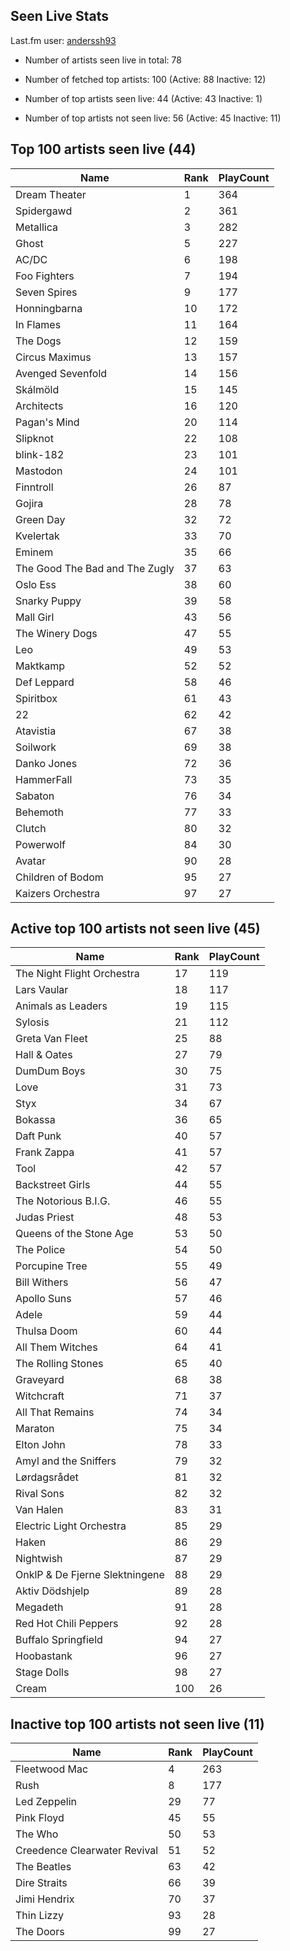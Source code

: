 ## Seen Live Stats

Last.fm user: [anderssh93](https://www.last.fm/user/anderssh93)

- Number of artists seen live in total: 78

- Number of fetched top artists: 100 (Active: 88 Inactive: 12)

- Number of top artists seen live: 44 (Active: 43 Inactive: 1)

- Number of top artists not seen live: 56 (Active: 45 Inactive: 11)

## Top 100 artists seen live (44)

Name                           | Rank | PlayCount
------------------------------ | ---- | ---------
Dream Theater                  | 1    | 364      
Spidergawd                     | 2    | 361      
Metallica                      | 3    | 282      
Ghost                          | 5    | 227      
AC/DC                          | 6    | 198      
Foo Fighters                   | 7    | 194      
Seven Spires                   | 9    | 177      
Honningbarna                   | 10   | 172      
In Flames                      | 11   | 164      
The Dogs                       | 12   | 159      
Circus Maximus                 | 13   | 157      
Avenged Sevenfold              | 14   | 156      
Skálmöld                       | 15   | 145      
Architects                     | 16   | 120      
Pagan's Mind                   | 20   | 114      
Slipknot                       | 22   | 108      
blink-182                      | 23   | 101      
Mastodon                       | 24   | 101      
Finntroll                      | 26   | 87       
Gojira                         | 28   | 78       
Green Day                      | 32   | 72       
Kvelertak                      | 33   | 70       
Eminem                         | 35   | 66       
The Good The Bad and The Zugly | 37   | 63       
Oslo Ess                       | 38   | 60       
Snarky Puppy                   | 39   | 58       
Mall Girl                      | 43   | 56       
The Winery Dogs                | 47   | 55       
Leo                            | 49   | 53       
Maktkamp                       | 52   | 52       
Def Leppard                    | 58   | 46       
Spiritbox                      | 61   | 43       
22                             | 62   | 42       
Atavistia                      | 67   | 38       
Soilwork                       | 69   | 38       
Danko Jones                    | 72   | 36       
HammerFall                     | 73   | 35       
Sabaton                        | 76   | 34       
Behemoth                       | 77   | 33       
Clutch                         | 80   | 32       
Powerwolf                      | 84   | 30       
Avatar                         | 90   | 28       
Children of Bodom              | 95   | 27       
Kaizers Orchestra              | 97   | 27       

## Active top 100 artists not seen live (45)

Name                           | Rank | PlayCount
------------------------------ | ---- | ---------
The Night Flight Orchestra     | 17   | 119      
Lars Vaular                    | 18   | 117      
Animals as Leaders             | 19   | 115      
Sylosis                        | 21   | 112      
Greta Van Fleet                | 25   | 88       
Hall & Oates                   | 27   | 79       
DumDum Boys                    | 30   | 75       
Love                           | 31   | 73       
Styx                           | 34   | 67       
Bokassa                        | 36   | 65       
Daft Punk                      | 40   | 57       
Frank Zappa                    | 41   | 57       
Tool                           | 42   | 57       
Backstreet Girls               | 44   | 55       
The Notorious B.I.G.           | 46   | 55       
Judas Priest                   | 48   | 53       
Queens of the Stone Age        | 53   | 50       
The Police                     | 54   | 50       
Porcupine Tree                 | 55   | 49       
Bill Withers                   | 56   | 47       
Apollo Suns                    | 57   | 46       
Adele                          | 59   | 44       
Thulsa Doom                    | 60   | 44       
All Them Witches               | 64   | 41       
The Rolling Stones             | 65   | 40       
Graveyard                      | 68   | 38       
Witchcraft                     | 71   | 37       
All That Remains               | 74   | 34       
Maraton                        | 75   | 34       
Elton John                     | 78   | 33       
Amyl and the Sniffers          | 79   | 32       
Lørdagsrådet                   | 81   | 32       
Rival Sons                     | 82   | 32       
Van Halen                      | 83   | 31       
Electric Light Orchestra       | 85   | 29       
Haken                          | 86   | 29       
Nightwish                      | 87   | 29       
OnklP & De Fjerne Slektningene | 88   | 29       
Aktiv Dödshjelp                | 89   | 28       
Megadeth                       | 91   | 28       
Red Hot Chili Peppers          | 92   | 28       
Buffalo Springfield            | 94   | 27       
Hoobastank                     | 96   | 27       
Stage Dolls                    | 98   | 27       
Cream                          | 100  | 26       

## Inactive top 100 artists not seen live (11)

Name                         | Rank | PlayCount
---------------------------- | ---- | ---------
Fleetwood Mac                | 4    | 263      
Rush                         | 8    | 177      
Led Zeppelin                 | 29   | 77       
Pink Floyd                   | 45   | 55       
The Who                      | 50   | 53       
Creedence Clearwater Revival | 51   | 52       
The Beatles                  | 63   | 42       
Dire Straits                 | 66   | 39       
Jimi Hendrix                 | 70   | 37       
Thin Lizzy                   | 93   | 28       
The Doors                    | 99   | 27       
